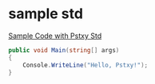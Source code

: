 # sample std

[Sample Code with Pstxy Std](sample/readme.zip)


```csharp
public void Main(string[] args)
{
    Console.WriteLine("Hello, Pstxy!");
}
```
